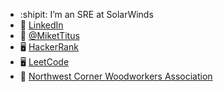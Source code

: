- :shipit: I’m an SRE at SolarWinds
- 🏢 [LinkedIn](https://www.linkedin.com/in/michaeltitus/)
- 💬 [@MiketTitus](https://twitter.com/@MiketTitus)
- 🖥 [HackerRank](https://www.hackerrank.com/acct2)
- 🖥 [LeetCode](https://leetcode.com/miketitus/)
- 🌳 [Northwest Corner Woodworkers Association](https://www.ncwawood.org/)
